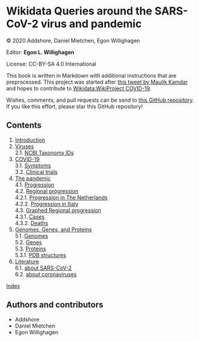 # Wikidata Queries around the SARS-CoV-2 virus and pandemic

© 2020 Addshore, Daniel Mietchen, Egon Willighagen

Editor: **Egon L. Willighagen**

License: CC-BY-SA 4.0 International

This book is written in Markdown with additional instructions that are preprocessed.
This project was started after [this tweet by Maulik Kamdar](https://twitter.com/maulikkamdar/status/1239599404098740225)
and hopes to contribute to [Wikidata:WikiProject COVID-19](https://www.wikidata.org/wiki/Wikidata:WikiProject_COVID-19).

Wishes, comments, and pull requests can be send to
[this GitHub repository](https://github.com/egonw/SARS-CoV-2-Queries/). If you like this effort, please
star this GitHub repository!

## Contents

1. [Introduction](intro.md) <br />
2. [Viruses](viruses.md) <br />
2.1. [NCBI Taxonomy IDs](viruses.md#ncbi-taxonomy-ids) <br />
3. [COVID-19](covid.md) <br />
3.1. [Symptoms](covid.md#symptoms) <br />
3.2. [Clinical trials](covid.md#clinical-trials) <br />
4. [The pandemic](pandemic.md) <br />
4.1. [Progression](pandemic.md#progression) <br />
4.2. [Regional progression](pandemic.md#regional-progression) <br />
4.2.1. [Progression in The Netherlands](pandemic.md#progression-in-the-netherlands) <br />
4.2.2. [Progression in Italy](pandemic.md#progression-in-italy) <br />
4.3. [Graphed Regional progression](pandemic.md#graphed-regional-progression) <br />
4.3.1. [Cases](pandemic.md#cases) <br />
4.3.2. [Deaths](pandemic.md#deaths) <br />
5. [Genomes, Genes, and Proteins](genes.md) <br />
5.1. [Genomes](genes.md#genomes) <br />
5.2. [Genes](genes.md#genes) <br />
5.3. [Proteins](genes.md#proteins) <br />
5.3.1. [PDB structures](genes.md#pdb-structures) <br />
6. [Literature](literature.md) <br />
6.1. [about SARS-CoV-2](literature.md#about-sars-cov-2) <br />
6.2. [about coronaviruses](literature.md#about-coronaviruses) <br />

[Index](indexList.md) <br />

## Authors and contributors

* Addshore
* Daniel Mietchen
* Egon Willighagen

